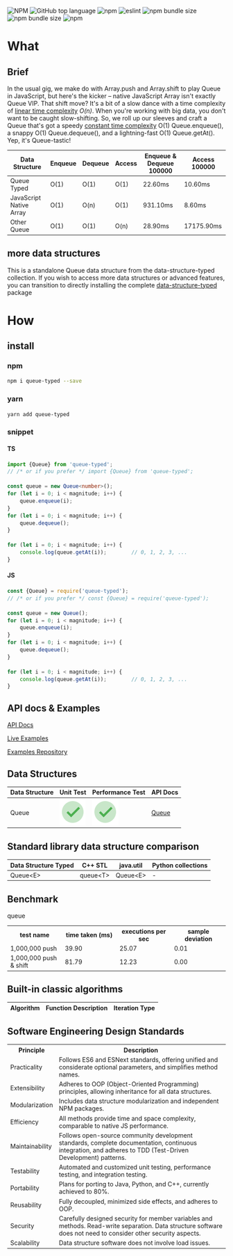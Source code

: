 ![NPM](https://img.shields.io/npm/l/queue-typed)
![GitHub top language](https://img.shields.io/github/languages/top/zrwusa/data-structure-typed)
![npm](https://img.shields.io/npm/dw/queue-typed)
![eslint](https://aleen42.github.io/badges/src/eslint.svg)
![npm bundle size](https://img.shields.io/bundlephobia/minzip/queue-typed)
![npm bundle size](https://img.shields.io/bundlephobia/min/queue-typed)
![npm](https://img.shields.io/npm/v/queue-typed)

# What

## Brief

In the usual gig, we make do with Array.push and Array.shift to play Queue in JavaScript, but here's the kicker – native
JavaScript Array isn't exactly Queue VIP. That shift move? It's a bit of a slow dance with a time complexity
of [linear time complexity](https://medium.com/@ariel.salem1989/an-easy-to-use-guide-to-big-o-time-complexity-5dcf4be8a444#:~:text=O(N)%E2%80%94Linear%20Time)
*O(n)*. When you're working with big data, you don't want to be caught slow-shifting. So, we roll up our sleeves and
craft a Queue that's got a
speedy [constant time complexity](https://medium.com/@ariel.salem1989/an-easy-to-use-guide-to-big-o-time-complexity-5dcf4be8a444#:~:text=O(1)%20%E2%80%94%20Constant%20Time)
O(1) Queue.enqueue(), a snappy O(1) Queue.dequeue(), and a lightning-fast O(1)
Queue.getAt(). Yep, it's Queue-tastic!

<table>
<thead>
<tr><th>Data Structure</th><th>Enqueue</th><th>Dequeue</th><th>Access</th><th>Enqueue & Dequeue 100000</th><th>Access 100000</th></tr>
</thead>
<tbody>
<tr><td>Queue Typed</td><td>O(1)</td><td>O(1)</td><td>O(1)</td><td>22.60ms</td><td>10.60ms</td></tr>
<tr><td>JavaScript Native Array</td><td>O(1)</td><td>O(n)</td><td>O(1)</td><td>931.10ms</td><td>8.60ms</td></tr>
<tr><td>Other Queue</td><td>O(1)</td><td>O(1)</td><td>O(n)</td><td>28.90ms</td><td>17175.90ms</td></tr>
</tbody>
</table>

## more data structures

This is a standalone Queue data structure from the data-structure-typed collection. If you wish to access more data
structures or advanced features, you can transition to directly installing the
complete [data-structure-typed](https://www.npmjs.com/package/data-structure-typed) package

# How

## install

### npm

```bash
npm i queue-typed --save
```

### yarn

```bash
yarn add queue-typed
```

### snippet

#### TS

```typescript
import {Queue} from 'queue-typed';
// /* or if you prefer */ import {Queue} from 'queue-typed';

const queue = new Queue<number>();
for (let i = 0; i < magnitude; i++) {
    queue.enqueue(i);
}
for (let i = 0; i < magnitude; i++) {
    queue.dequeue();
}

for (let i = 0; i < magnitude; i++) {
    console.log(queue.getAt(i));        // 0, 1, 2, 3, ...
}
```

#### JS

```javascript
const {Queue} = require('queue-typed');
// /* or if you prefer */ const {Queue} = require('queue-typed');

const queue = new Queue();
for (let i = 0; i < magnitude; i++) {
    queue.enqueue(i);
}
for (let i = 0; i < magnitude; i++) {
    queue.dequeue();
}

for (let i = 0; i < magnitude; i++) {
    console.log(queue.getAt(i));        // 0, 1, 2, 3, ...
}
```

[//]: # (No deletion!!! Start of Example Replace Section)


[//]: # (No deletion!!! End of Example Replace Section)


## API docs & Examples

[API Docs](https://data-structure-typed-docs.vercel.app)

[Live Examples](https://vivid-algorithm.vercel.app)

<a href="https://github.com/zrwusa/vivid-algorithm" target="_blank">Examples Repository</a>

## Data Structures

<table>
<thead>
<tr>
<th>Data Structure</th>
<th>Unit Test</th>
<th>Performance Test</th>
<th>API Docs</th>
</tr>
</thead>
<tbody>

<tr>
<td>Queue</td>
<td><img src="https://raw.githubusercontent.com/zrwusa/assets/master/images/data-structure-typed/assets/tick.svg" alt=""></td>
<td><img src="https://raw.githubusercontent.com/zrwusa/assets/master/images/data-structure-typed/assets/tick.svg" alt=""></td>
<td><a href="https://data-structure-typed-docs.vercel.app/classes/Queue.html"><span>Queue</span></a></td>
</tr>

</tbody>
</table>

## Standard library data structure comparison

<table>
  <thead>
  <tr>
    <th>Data Structure Typed</th>
    <th>C++ STL</th>
    <th>java.util</th>
    <th>Python collections</th>
  </tr>
  </thead>
  <tbody>

  <tr>
    <td>Queue&lt;E&gt;</td>
    <td>queue&lt;T&gt;</td>
    <td>Queue&lt;E&gt;</td>
    <td>-</td>
  </tr>
  
  </tbody>
</table>

## Benchmark

[//]: # (No deletion!!! Start of Replace Section)
<div class="json-to-html-collapse clearfix 0">
      <div class='collapsible level0' ><span class='json-to-html-label'>queue</span></div>
      <div class="content"><table style="display: table; width:100%; table-layout: fixed;"><tr><th>test name</th><th>time taken (ms)</th><th>executions per sec</th><th>sample deviation</th></tr><tr><td>1,000,000 push</td><td>39.90</td><td>25.07</td><td>0.01</td></tr><tr><td>1,000,000 push & shift</td><td>81.79</td><td>12.23</td><td>0.00</td></tr></table></div>
    </div>

[//]: # (No deletion!!! End of Replace Section)

## Built-in classic algorithms

<table>
  <thead>
  <tr>
    <th>Algorithm</th>
    <th>Function Description</th>
    <th>Iteration Type</th>
  </tr>
  </thead>
  <tbody>
 
  </tbody>
</table>

## Software Engineering Design Standards
<table>
    <tr>
        <th>Principle</th>
        <th>Description</th>
    </tr>
    <tr>
        <td>Practicality</td>
        <td>Follows ES6 and ESNext standards, offering unified and considerate optional parameters, and simplifies method names.</td>
    </tr>
    <tr>
        <td>Extensibility</td>
        <td>Adheres to OOP (Object-Oriented Programming) principles, allowing inheritance for all data structures.</td>
    </tr>
    <tr>
        <td>Modularization</td>
        <td>Includes data structure modularization and independent NPM packages.</td>
    </tr>
    <tr>
        <td>Efficiency</td>
        <td>All methods provide time and space complexity, comparable to native JS performance.</td>
    </tr>
    <tr>
        <td>Maintainability</td>
        <td>Follows open-source community development standards, complete documentation, continuous integration, and adheres to TDD (Test-Driven Development) patterns.</td>
    </tr>
    <tr>
        <td>Testability</td>
        <td>Automated and customized unit testing, performance testing, and integration testing.</td>
    </tr>
    <tr>
        <td>Portability</td>
        <td>Plans for porting to Java, Python, and C++, currently achieved to 80%.</td>
    </tr>
    <tr>
        <td>Reusability</td>
        <td>Fully decoupled, minimized side effects, and adheres to OOP.</td>
    </tr>
    <tr>
        <td>Security</td>
        <td>Carefully designed security for member variables and methods. Read-write separation. Data structure software does not need to consider other security aspects.</td>
    </tr>
    <tr>
        <td>Scalability</td>
        <td>Data structure software does not involve load issues.</td>
    </tr>
</table>




